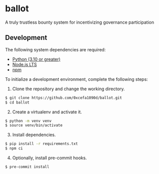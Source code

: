 # ballot

A truly trustless bounty system for incentivizing governance participation

## Development

The following system dependencies are required:

- [Python (3.10 or greater)](https://www.python.org/)
- [Node.js LTS](https://nodejs.org/en)
- [npm](https://www.npmjs.com/)

To initialize a development environment, complete the following steps:

1. Clone the repository and change the working directory.

```bash
$ git clone https://github.com/0xcefa1090d/ballot.git
$ cd ballot
```

2. Create a virtualenv and activate it.

```bash
$ python -m venv venv
$ source venv/bin/activate
```

3. Install dependencies.

```bash
$ pip install -r requirements.txt
$ npm ci
```
4. Optionally, install pre-commit hooks.

```bash
$ pre-commit install
```
